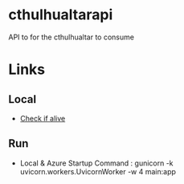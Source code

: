 # cthulhualtarapi
API to for the cthulhualtar to consume

# Links
## Local
- [Check if alive](http://127.0.0.1:8000/api/v1/alive)

## Run
- Local & Azure Startup Command : gunicorn -k uvicorn.workers.UvicornWorker -w 4 main:app
